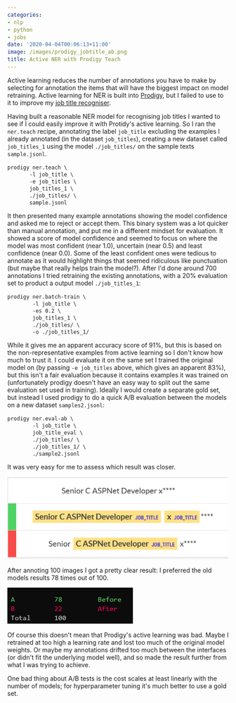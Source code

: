 ```yaml
---
categories:
- nlp
- python
- jobs
date: '2020-04-04T00:06:13+11:00'
image: /images/prodigy_jobtitle_ab.png
title: Active NER with Prodigy Teach
---
```


Active learning reduces the number of annotations you have to make by selecting for annotation the items that will have the biggest impact on model retraining.
Active learning for NER is built into [Prodigy](https://prodi.gy), but I failed to use to it to improve my [job title recogniser](/ner-prodigy).

Having built a reasonable NER model for recognising job titles I wanted to see if I could easily improve it with Protidy's active learning.
So I ran the `ner.teach` recipe, annotating the label `job_title` excluding the examples I already annotated (in the dataset `job_titles`), creating a new dataset called `job_titles_1` using the model `./job_titles/` on the sample texts `sample.jsonl`.

```
prodigy ner.teach \
       -l job_title \
       -e job_titles \
       job_titles_1 \
       ./job_titles/ \
       sample.jsonl
```

It then presented many example annotations showing the model confidence and asked me to reject or accept them.
This binary system was a lot quicker than manual annotation, and put me in a different mindset for evaluation.
It showed a score of model confidence and seemed to focus on where the model was most confident (near 1.0), uncertain (near 0.5) and least confidence (near 0.0).
Some of the least confident ones were tedious to annotate as it would highlight things that seemed ridiculous like punctuation (but maybe that really helps train the model?).
After I'd done around 700 annotations I tried retraining the existing annotations, with a 20% evaluation set to product a output model `./job_titles_1`:

```
prodigy ner.batch-train \
        -l job_title \
        -es 0.2 \
        job_titles_1 \
        ./job_titles/ \
        -o ./job_titles_1/
```

While it gives me an apparent accuracy score of 91%, but this is based on the non-representative examples from active learning so I don't know how much to trust it.
I could evaluate it on the same set I trained the original model on (by passing `-e job_titles` above, which gives an apparent 83%), but this isn't a fair evaluation because it contains examples it was trained on (unfortunately prodigy doesn't have an easy way to split out the same evaluation set used in training).
Ideally I would create a separate gold set, but instead I used prodigy to do a quick A/B evaluation between the models on a new dataset `samples2.jsonl`: 

```
prodigy ner.eval-ab \
        -l job_title \
        job_title_eval \
        ./job_titles/ \
        ./job_titles_1/ \
        ./sample2.jsonl
```

It was very easy for me to assess which result was closer.

![Example of Prodigy A/B interface](/images/prodigy_jobtitle_ab.png)

After annoting 100 images I got a pretty clear result: I preferred the old models results 78 times out of 100.

![result](/images/prodigy_jobtitle_ab_result.png)

Of course this doesn't mean that Prodigy's active learning was bad.
Maybe I retrained at too high a learning rate and lost too much of the original model weights.
Or maybe my annotations drifted too much between the interfaces (or didn't fit the underlying model well), and so made the result further from what I was trying to achieve.

One bad thing about A/B tests is the cost scales at least linearly with the number of models; for hyperparameter tuning it's much better to use a gold set.